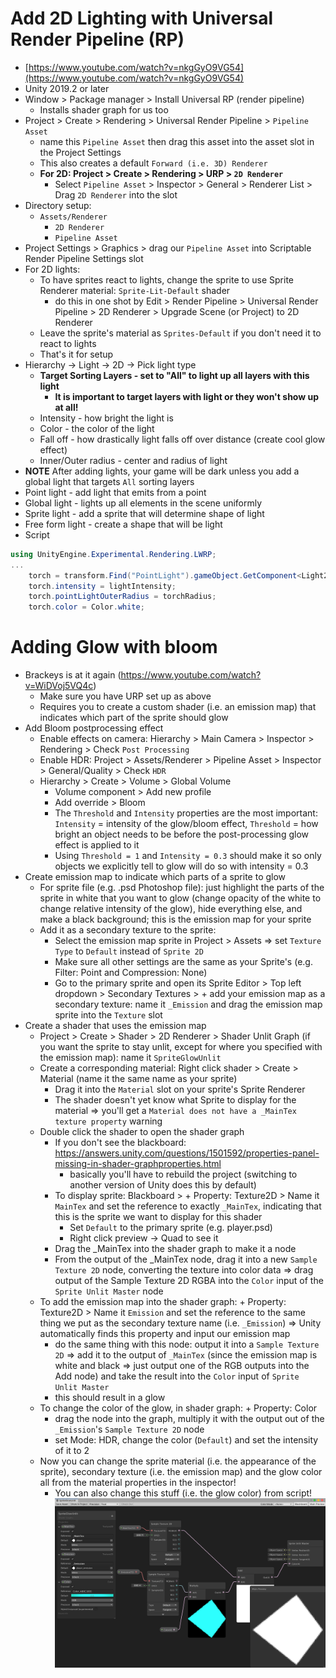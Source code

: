 # Add 2D Lighting with Universal Render Pipeline (RP)
- [https://www.youtube.com/watch?v=nkgGyO9VG54](https://www.youtube.com/watch?v=nkgGyO9VG54)
- Unity 2019.2 or later
- Window > Package manager > Install Universal RP (render pipeline)
	- Installs shader graph for us too
- Project > Create > Rendering > Universal Render Pipeline > `Pipeline Asset`
	- name this `Pipeline Asset` then drag this asset into the asset slot in the Project Settings
	- This also creates a default `Forward (i.e. 3D) Renderer`
	- **For 2D: Project > Create > Rendering > URP > `2D Renderer`**
		- Select `Pipeline Asset` > Inspector > General > Renderer List > Drag `2D Renderer` into the slot
- Directory setup: 
    - `Assets/Renderer`
        - `2D Renderer`
        - `Pipeline Asset`
- Project Settings > Graphics > drag our `Pipeline Asset` into Scriptable Render Pipeline Settings slot
- For 2D lights:
	- To have sprites react to lights, change the sprite to use Sprite Renderer material: `Sprite-Lit-Default` shader
		- do this in one shot by Edit > Render Pipeline > Universal Render Pipeline > 2D Renderer > Upgrade Scene (or Project) to 2D Renderer
	- Leave the sprite's material as `Sprites-Default` if you don't need it to react to lights
	- That's it for setup
- Hierarchy -> Light -> 2D -> Pick light type
	- **Target Sorting Layers - set to "All" to light up all layers with this light**
		- **It is important to target layers with light or they won't show up at all!**
	- Intensity - how bright the light is
	- Color - the color of the light
	- Fall off - how drastically light falls off over distance (create cool glow effect)
	- Inner/Outer radius - center and radius of light
- **NOTE** After adding lights, your game will be dark unless you add a global light that targets `All` sorting layers
- Point light - add light that emits from a point
- Global light - lights up all elements in the scene uniformly
- Sprite light - add a sprite that will determine shape of light
- Free form light - create a shape that will be light
- Script
```c#
using UnityEngine.Experimental.Rendering.LWRP;
...
	torch = transform.Find("PointLight").gameObject.GetComponent<Light2D>();
	torch.intensity = lightIntensity;
	torch.pointLightOuterRadius = torchRadius;
	torch.color = Color.white;
```

# Adding Glow with bloom
- Brackeys is at it again (https://www.youtube.com/watch?v=WiDVoj5VQ4c)
	- Make sure you have URP set up as above
	- Requires you to create a custom shader (i.e. an emission map) that indicates which part of the sprite should glow 
- Add Bloom postprocessing effect
	- Enable effects on camera: Hierarchy > Main Camera > Inspector > Rendering > Check `Post Processing`
	- Enable HDR: Project > Assets/Renderer > Pipeline Asset > Inspector > General/Quality > Check `HDR`
	- Hierarchy > Create > Volume > Global Volume
		- Volume component > Add new profile
		- Add override > Bloom
		- The `Threshold` and `Intensity` properties are the most important: `Intensity` = intensity of the glow/bloom effect, `Threshold` = how bright an object needs to be before the post-processing glow effect is applied to it
		- Using `Threshold = 1` and `Intensity = 0.3` should make it so only objects we explicitly tell to glow will do so with intensity = 0.3
- Create emission map to indicate which parts of a sprite to glow
	- For sprite file (e.g. .psd Photoshop file): just highlight the parts of the sprite in white that you want to glow (change opacity of the white to change relative intensity of the glow), hide everything else, and make a black background; this is the emission map for your sprite
	- Add it as a secondary texture to the sprite:
		- Select the emission map sprite in Project > Assets => set `Texture Type` to `Default` instead of `Sprite 2D`
		- Make sure all other settings are the same as your Sprite's (e.g. Filter: Point and Compression: None)
		- Go to the primary sprite and open its Sprite Editor > Top left dropdown > Secondary Textures > + add your emission map as a secondary texture: name it `_Emission` and drag the emission map sprite into the `Texture` slot 
- Create a shader that uses the emission map
	- Project > Create > Shader > 2D Renderer > Shader Unlit Graph (if you want the sprite to stay unlit, except for where you specified with the emission map): name it `SpriteGlowUnlit`
	- Create a corresponding material: Right click shader > Create > Material (name it the same name as your sprite)
		- Drag it into the `Material` slot on your sprite's Sprite Renderer
		- The shader doesn't yet know what Sprite to display for the material => you'll get a `Material does not have a _MainTex texture property` warning 
	- Double click the shader to open the shader graph 
		- If you don't see the blackboard: https://answers.unity.com/questions/1501592/properties-panel-missing-in-shader-graphproperties.html
			- basically you'll have to rebuild the project (switching to another version of Unity does this by default)
		- To display sprite: Blackboard > + Property: Texture2D > Name it `MainTex` and set the reference to exactly `_MainTex`, indicating that this is the sprite we want to display for this shader 
			- Set `Default` to the primary sprite (e.g. player.psd)
			- Right click preview -> Quad to see it 
		- Drag the _MainTex into the shader graph to make it a node
		- From the output of the _MainTex node, drag it into a new `Sample Texture 2D` node, converting the texture into color data => drag output of the Sample Texture 2D RGBA into the `Color` input of the `Sprite Unlit Master` node 
	- To add the emission map into the shader graph: + Property: Texture2D > Name it `Emission` and set the reference to the same thing we put as the secondary texture name (i.e. `_Emission`) => Unity automatically finds this property and input our emission map
		- do the same thing with this node: output it into a `Sample Texture 2D` => add it to the output of `_MainTex` (since the emission map is white and black => just output one of the RGB outputs into the Add node) and take the result into the `Color` input of `Sprite Unlit Master`
		- this should result in a glow
	- To change the color of the glow, in shader graph: + Property: Color 
		- drag the node into the graph, multiply it with the output out of the `_Emission`'s `Sample Texture 2D` node 
		- set Mode: HDR, change the color (`Default`) and set the intensity of it to 2 
	- Now you can change the sprite material (i.e. the appearance of the sprite), secondary texture (i.e. the emission map) and the glow color all from the material properties in the inspector!
		- You can also change this stuff (i.e. the glow color) from script!
![shader graph](images/Lighting/shader_graph.png)



